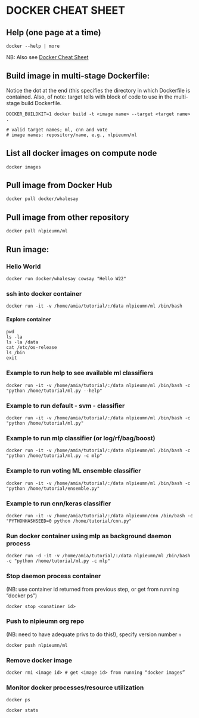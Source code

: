 # DOCKER CHEAT SHEET 

## Help (one page at a time)

```
docker --help | more
```

NB: Also see [Docker Cheat Sheet](https://www.docker.com/sites/default/files/d8/2019-09/docker-cheat-sheet.pdf) 

## Build image in multi-stage Dockerfile:
Notice the dot at the end (this specifies the directory in which Dockerfile is contained. 
Also, of note: target tells with block of code to use in the multi-stage build Dockerfile. 
```
DOCKER_BUILDKIT=1 docker build -t <image name> --target <target name> .

# valid target names; ml, cnn and vote
# image names: repository/name, e.g., nlpieumn/ml

```

## List all docker images on compute node

```
docker images
```


## Pull image from Docker Hub

```
docker pull docker/whalesay
```

## Pull image from other repository

```
docker pull nlpieumn/ml
```

## Run image:

### Hello World

```
docker run docker/whalesay cowsay "Hello W22"
```

### ssh into docker container

```
docker run -it -v /home/amia/tutorial/:/data nlpieumn/ml /bin/bash
```

#### Explore container

```
pwd
ls -la
ls -la /data
cat /etc/os-release
ls /bin
exit
```

### Example to run help to see available ml classifiers

```
docker run -it -v /home/amia/tutorial/:/data nlpieumn/ml /bin/bash -c "python /home/tutorial/ml.py --help"
```

### Example to run default - svm - classifier

```
docker run -it -v /home/amia/tutorial/:/data nlpieumn/ml /bin/bash -c "python /home/tutorial/ml.py"
```

### Example to run mlp classifier (or log/rf/bag/boost)

```
docker run -it -v /home/amia/tutorial/:/data nlpieumn/ml /bin/bash -c "python /home/tutorial/ml.py -c mlp"
```

### Example to run voting ML ensemble classifier

```
docker run -it -v /home/amia/tutorial/:/data nlpieumn/ml /bin/bash -c "python /home/tutorial/ensemble.py"
```

### Example to run cnn/keras classifier

```
docker run -it -v /home/amia/tutorial/:/data nlpieumn/cnn /bin/bash -c "PYTHONHASHSEED=0 python /home/tutorial/cnn.py"
```

### Run docker container using mlp as background daemon process

```
docker run -d -it -v /home/amia/tutorial/:/data nlpieumn/ml /bin/bash -c "python /home/tutorial/ml.py -c mlp"
```

### Stop daemon process container 
(NB: use container id returned from previous step, or get from running “docker ps”)
```
docker stop <conatiner id>
```

### Push to nlpieumn org repo 
(NB: need to have adequate privs to do this!), specify version number `n`

```
docker push nlpieumn/ml
```

### Remove docker image
```
docker rmi <image id> # get <image id> from running “docker images”
```

### Monitor docker processes/resource utilization

```
docker ps
```

```
docker stats
```
